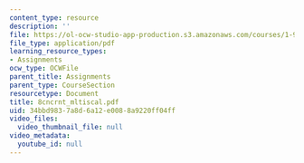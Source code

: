 ```yaml
---
content_type: resource
description: ''
file: https://ol-ocw-studio-app-production.s3.amazonaws.com/courses/1-978-from-nano-to-macro-introduction-to-atomistic-modeling-techniques-january-iap-2007/34bbd9837a8d6a12e0088a9220ff04ff_8cncrnt_mltiscal.pdf
file_type: application/pdf
learning_resource_types:
- Assignments
ocw_type: OCWFile
parent_title: Assignments
parent_type: CourseSection
resourcetype: Document
title: 8cncrnt_mltiscal.pdf
uid: 34bbd983-7a8d-6a12-e008-8a9220ff04ff
video_files:
  video_thumbnail_file: null
video_metadata:
  youtube_id: null
---
```

